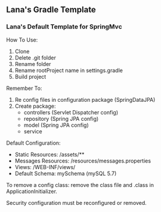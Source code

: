 ## Lana's Gradle Template
### Lana's Default Template for SpringMvc

How To Use:
1. Clone 
2. Delete .git folder 
3. Rename folder
4. Rename rootProject name in settings.gradle
5. Build project

Remember To:
1. Re config files in configuration package (SpringDataJPA)
2. Create package: 
   - controllers (Servlet Dispatcher config)
   - repository (Spring JPA config)
   - model  (Spring JPA config)
   - service


Default Configuration:
* Static Resources: /assets/**
* Messages Resources: /resources/messages.properties
* Views: /WEB-INF/views/
* Default Schema: mySchema (mySQL 5.7)



To remove a config class: remove the class file and .class in ApplicationInitializer.

Security configuration must be reconfigured or removed.